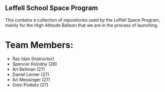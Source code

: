 ## Leffell School Space Program

This contains a collection of repositories used by the Leffell Space Program, mainly for the High Altitude Balloon that we are in the process of launching.

# Team Members:
- Raz Idan (Instructor)
- Spencer Kolodny (26)
- Ari Bellman (27)
- Daniel Lerner (27)
- Ari Messinger (27)
- Oren Podietz (27)
<!--

**Here are some ideas to get you started:**

🙋‍♀️ A short introduction - what is your organization all about?
🌈 Contribution guidelines - how can the community get involved?
👩‍💻 Useful resources - where can the community find your docs? Is there anything else the community should know?
🍿 Fun facts - what does your team eat for breakfast?
🧙 Remember, you can do mighty things with the power of [Markdown](https://docs.github.com/github/writing-on-github/getting-started-with-writing-and-formatting-on-github/basic-writing-and-formatting-syntax)
-->
